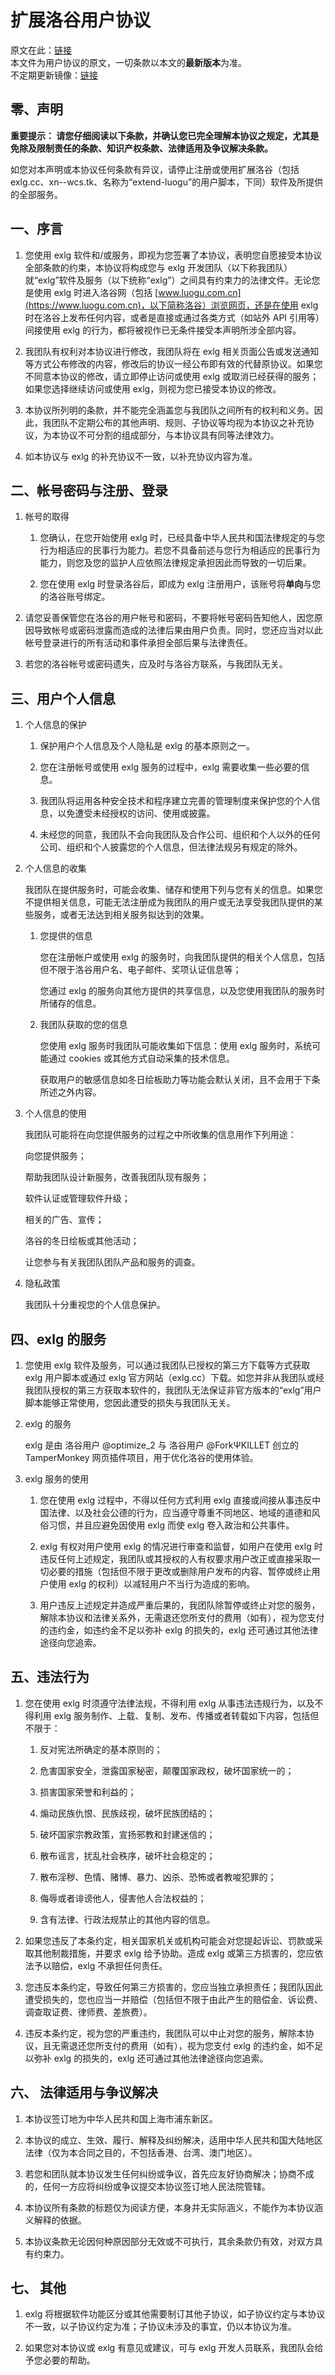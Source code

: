 # 扩展洛谷用户协议

原文在此：[链接](https://github.com/extend-luogu/extend-luogu/blob/main/docs/POLICY.md)  
本文件为用户协议的原文，一切条款以本文的**最新版本**为准。  
不定期更新镜像：[链接](https://www.luogu.com.cn/paste/v4nz7uut)

## 零、声明

**重要提示： 请您仔细阅读以下条款，并确认您已完全理解本协议之规定，尤其是免除及限制责任的条款、知识产权条款、法律适用及争议解决条款。**

如您对本声明或本协议任何条款有异议，请停止注册或使用扩展洛谷（包括 exlg.cc、xn--wcs.tk、名称为“extend-luogu”的用户脚本，下同）软件及所提供的全部服务。

## 一、序言

1. 您使用 exlg 软件和/或服务，即视为您签署了本协议，表明您自愿接受本协议全部条款的约束，本协议将构成您与 exlg 开发团队（以下称我团队）就“exlg”软件及服务（以下统称“exlg”）之间具有约束力的法律文件。无论您是使用 exlg 时进入洛谷网（包括 [www.luogu.com.cn](https://www.luogu.com.cn)，以下简称洛谷）浏览网页，还是在使用 exlg 时在洛谷上发布任何内容，或者是直接或通过各类方式（如站外 API 引用等）间接使用 exlg 的行为，都将被视作已无条件接受本声明所涉全部内容。

2. 我团队有权利对本协议进行修改，我团队将在 exlg 相关页面公告或发送通知等方式公布修改的内容，修改后的协议一经公布即有效的代替原协议。如果您不同意本协议的修改，请立即停止访问或使用 exlg 或取消已经获得的服务；如果您选择继续访问或使用 exlg，则视为您已接受本协议的修改。

3. 本协议所列明的条款，并不能完全涵盖您与我团队之间所有的权利和义务。因此，我团队不定期公布的其他声明、规则、子协议等均视为本协议之补充协议，为本协议不可分割的组成部分，与本协议具有同等法律效力。

4. 如本协议与 exlg 的补充协议不一致，以补充协议内容为准。

## 二、帐号密码与注册、登录

1. 帐号的取得

   1. 您确认，在您开始使用 exlg 时，已经具备中华人民共和国法律规定的与您行为相适应的民事行为能力。若您不具备前述与您行为相适应的民事行为能力，则您及您的监护人应依照法律规定承担因此而导致的一切后果。

   2. 您在使用 exlg 时登录洛谷后，即成为 exlg 注册用户，该账号将**单向**与您的洛谷账号绑定。

2. 请您妥善保管您在洛谷的用户帐号和密码，不要将帐号密码告知他人，因您原因导致帐号或密码泄露而造成的法律后果由用户负责。同时，您还应当对以此帐号登录进行的所有活动和事件承担全部后果与法律责任。

3. 若您的洛谷帐号或密码遗失，应及时与洛谷方联系，与我团队无关。

## 三、用户个人信息

1. 个人信息的保护

   1. 保护用户个人信息及个人隐私是 exlg 的基本原则之一。

   2. 您在注册帐号或使用 exlg 服务的过程中，exlg 需要收集一些必要的信息。

   3. 我团队将运用各种安全技术和程序建立完善的管理制度来保护您的个人信息，以免遭受未经授权的访问、使用或披露。

   4. 未经您的同意，我团队不会向我团队及合作公司、组织和个人以外的任何公司、组织和个人披露您的个人信息，但法律法规另有规定的除外。

2. 个人信息的收集

   我团队在提供服务时，可能会收集、储存和使用下列与您有关的信息。如果您不提供相关信息，可能无法注册成为我团队的用户或无法享受我团队提供的某些服务，或者无法达到相关服务拟达到的效果。

   1. 您提供的信息

      您在注册帐户或使用 exlg 的服务时，向我团队提供的相关个人信息，包括但不限于洛谷用户名、电子邮件、奖项认证信息等；

      您通过 exlg 的服务向其他方提供的共享信息，以及您使用我团队的服务时所储存的信息。

   2. 我团队获取的您的信息

      您使用 exlg 服务时我团队可能收集如下信息：使用 exlg 服务时，系统可能通过 cookies 或其他方式自动采集的技术信息。

      获取用户的敏感信息如冬日绘板助力等功能会默认关闭，且不会用于下条所述之外内容。

3. 个人信息的使用

   我团队可能将在向您提供服务的过程之中所收集的信息用作下列用途：

   向您提供服务；

   帮助我团队设计新服务，改善我团队现有服务；

   软件认证或管理软件升级；

   相关的广告、宣传；

   洛谷的冬日绘板或其他活动；

   让您参与有关我团队团队产品和服务的调查。

4. 隐私政策

   我团队十分重视您的个人信息保护。

## 四、exlg 的服务

1. 您使用 exlg 软件及服务，可以通过我团队已授权的第三方下载等方式获取 exlg 用户脚本或通过 exlg 官方网站（exlg.cc）下载。如您并非从我团队或经我团队授权的第三方获取本软件的，我团队无法保证非官方版本的“exlg”用户脚本能够正常使用，您因此遭受的损失与我团队无关。

2. exlg 的服务

   exlg 是由 洛谷用户 @optimize_2 与 洛谷用户 @ForkΨKILLET 创立的 TamperMonkey 网页插件项目，用于优化洛谷的使用体验。

3. exlg 服务的使用

   1. 您在使用 exlg 过程中，不得以任何方式利用 exlg 直接或间接从事违反中国法律、以及社会公德的行为，应当遵守尊重不同地区、地域的道德和风俗习惯，并且应避免因使用 exlg 而使 exlg 卷入政治和公共事件。

   2. exlg 有权对用户使用 exlg 的情况进行审查和监督，如用户在使用 exlg 时违反任何上述规定，我团队或其授权的人有权要求用户改正或直接采取一切必要的措施（包括但不限于更改或删除用户发布的内容、暂停或终止用户使用 exlg 的权利）以减轻用户不当行为造成的影响。

   3. 用户违反上述规定并造成严重后果的，我团队除暂停或终止对您的服务，解除本协议和法律关系外，无需退还您所支付的费用（如有），视为您支付的违约金，如违约金不足以弥补 exlg 的损失的，exlg 还可通过其他法律途径向您追索。

## 五、违法行为

1. 您在使用 exlg 时须遵守法律法规，不得利用 exlg 从事违法违规行为，以及不得利用 exlg 服务制作、上载、复制、发布、传播或者转载如下内容，包括但不限于：

   1. 反对宪法所确定的基本原则的；

   2. 危害国家安全，泄露国家秘密，颠覆国家政权，破坏国家统一的；

   3. 损害国家荣誉和利益的；

   4. 煽动民族仇恨、民族歧视，破坏民族团结的；

   5. 破坏国家宗教政策，宣扬邪教和封建迷信的；

   6. 散布谣言，扰乱社会秩序，破坏社会稳定的；

   7. 散布淫秽、色情、赌博、暴力、凶杀、恐怖或者教唆犯罪的；

   8. 侮辱或者诽谤他人，侵害他人合法权益的；

   9. 含有法律、行政法规禁止的其他内容的信息。

2. 如果您违反了本条约定，相关国家机关或机构可能会对您提起诉讼、罚款或采取其他制裁措施，并要求 exlg 给予协助。造成 exlg 或第三方损害的，您应依法予以赔偿，exlg 不承担任何责任。

3. 您违反本条约定，导致任何第三方损害的，您应当独立承担责任；我团队因此遭受损失的，您也应当一并赔偿（包括但不限于由此产生的赔偿金、诉讼费、调查取证费、律师费、差旅费）。

4. 违反本条约定，视为您的严重违约，我团队可以中止对您的服务，解除本协议，且无需退还您所支付的费用（如有），视为您支付 exlg 的违约金，如不足以弥补 exlg 的损失的，exlg 还可通过其他法律途径向您追索。

## 六、 法律适用与争议解决

1. 本协议签订地为中华人民共和国上海市浦东新区。

2. 本协议的成立、生效、履行、解释及纠纷解决，适用中华人民共和国大陆地区法律（仅为本合同之目的，不包括香港、台湾、澳门地区）。

3. 若您和团队就本协议发生任何纠纷或争议，首先应友好协商解决；协商不成的，任何一方应将纠纷或争议提交本协议签订地人民法院管辖。

4. 本协议所有条款的标题仅为阅读方便，本身并无实际涵义，不能作为本协议涵义解释的依据。

5. 本协议条款无论因何种原因部分无效或不可执行，其余条款仍有效，对双方具有约束力。

## 七、 其他

1. exlg 将根据软件功能区分或其他需要制订其他子协议，如子协议约定与本协议不一致，以子协议约定为准；子协议未涉及的事宜，仍以本协议为准。

2. 如果您对本协议或 exlg 有意见或建议，可与 exlg 开发人员联系，我团队会给予您必要的帮助。
